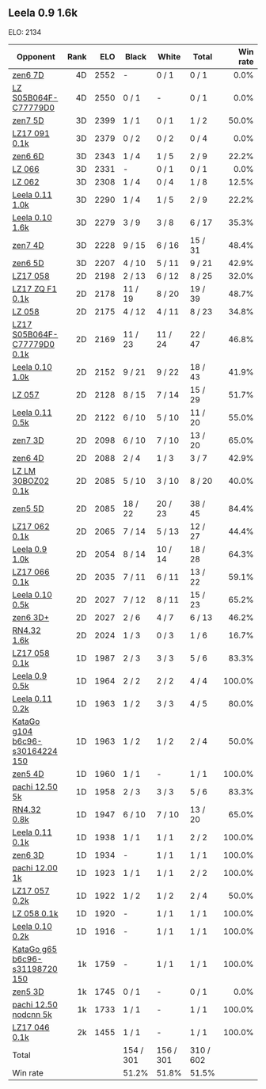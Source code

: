 ## Leela 0.9 1.6k ##

ELO: 2134

Opponent | Rank | ELO | Black | White | Total | Win rate
---------|-----:|----:|-------|-------|-------|-------:
[zen6 7D](zen6%207D.md) | 4D | 2552 | - | 0 / 1 | 0 / 1 | 0.0%
[LZ S05B064F-C77779D0](LZ%20S05B064F-C77779D0.md) | 4D | 2550 | 0 / 1 | - | 0 / 1 | 0.0%
[zen7 5D](zen7%205D.md) | 3D | 2399 | 1 / 1 | 0 / 1 | 1 / 2 | 50.0%
[LZ17 091 0.1k](LZ17%20091%200.1k.md) | 3D | 2379 | 0 / 2 | 0 / 2 | 0 / 4 | 0.0%
[zen6 6D](zen6%206D.md) | 3D | 2343 | 1 / 4 | 1 / 5 | 2 / 9 | 22.2%
[LZ 066](LZ%20066.md) | 3D | 2331 | - | 0 / 1 | 0 / 1 | 0.0%
[LZ 062](LZ%20062.md) | 3D | 2308 | 1 / 4 | 0 / 4 | 1 / 8 | 12.5%
[Leela 0.11 1.0k](Leela%200.11%201.0k.md) | 3D | 2290 | 1 / 4 | 1 / 5 | 2 / 9 | 22.2%
[Leela 0.10 1.6k](Leela%200.10%201.6k.md) | 3D | 2279 | 3 / 9 | 3 / 8 | 6 / 17 | 35.3%
[zen7 4D](zen7%204D.md) | 3D | 2228 | 9 / 15 | 6 / 16 | 15 / 31 | 48.4%
[zen6 5D](zen6%205D.md) | 3D | 2207 | 4 / 10 | 5 / 11 | 9 / 21 | 42.9%
[LZ17 058](LZ17%20058.md) | 2D | 2198 | 2 / 13 | 6 / 12 | 8 / 25 | 32.0%
[LZ17 ZQ F1 0.1k](LZ17%20ZQ%20F1%200.1k.md) | 2D | 2178 | 11 / 19 | 8 / 20 | 19 / 39 | 48.7%
[LZ 058](LZ%20058.md) | 2D | 2175 | 4 / 12 | 4 / 11 | 8 / 23 | 34.8%
[LZ17 S05B064F-C77779D0 0.1k](LZ17%20S05B064F-C77779D0%200.1k.md) | 2D | 2169 | 11 / 23 | 11 / 24 | 22 / 47 | 46.8%
[Leela 0.10 1.0k](Leela%200.10%201.0k.md) | 2D | 2152 | 9 / 21 | 9 / 22 | 18 / 43 | 41.9%
[LZ 057](LZ%20057.md) | 2D | 2128 | 8 / 15 | 7 / 14 | 15 / 29 | 51.7%
[Leela 0.11 0.5k](Leela%200.11%200.5k.md) | 2D | 2122 | 6 / 10 | 5 / 10 | 11 / 20 | 55.0%
[zen7 3D](zen7%203D.md) | 2D | 2098 | 6 / 10 | 7 / 10 | 13 / 20 | 65.0%
[zen6 4D](zen6%204D.md) | 2D | 2088 | 2 / 4 | 1 / 3 | 3 / 7 | 42.9%
[LZ LM 30BOZ02 0.1k](LZ%20LM%2030BOZ02%200.1k.md) | 2D | 2085 | 5 / 10 | 3 / 10 | 8 / 20 | 40.0%
[zen5 5D](zen5%205D.md) | 2D | 2085 | 18 / 22 | 20 / 23 | 38 / 45 | 84.4%
[LZ17 062 0.1k](LZ17%20062%200.1k.md) | 2D | 2065 | 7 / 14 | 5 / 13 | 12 / 27 | 44.4%
[Leela 0.9 1.0k](Leela%200.9%201.0k.md) | 2D | 2054 | 8 / 14 | 10 / 14 | 18 / 28 | 64.3%
[LZ17 066 0.1k](LZ17%20066%200.1k.md) | 2D | 2035 | 7 / 11 | 6 / 11 | 13 / 22 | 59.1%
[Leela 0.10 0.5k](Leela%200.10%200.5k.md) | 2D | 2027 | 7 / 12 | 8 / 11 | 15 / 23 | 65.2%
[zen6 3D+](zen6%203D+.md) | 2D | 2027 | 2 / 6 | 4 / 7 | 6 / 13 | 46.2%
[RN4.32 1.6k](RN4.32%201.6k.md) | 2D | 2024 | 1 / 3 | 0 / 3 | 1 / 6 | 16.7%
[LZ17 058 0.1k](LZ17%20058%200.1k.md) | 1D | 1987 | 2 / 3 | 3 / 3 | 5 / 6 | 83.3%
[Leela 0.9 0.5k](Leela%200.9%200.5k.md) | 1D | 1964 | 2 / 2 | 2 / 2 | 4 / 4 | 100.0%
[Leela 0.11 0.2k](Leela%200.11%200.2k.md) | 1D | 1963 | 1 / 2 | 3 / 3 | 4 / 5 | 80.0%
[KataGo g104 b6c96-s30164224 150](KataGo%20g104%20b6c96-s30164224%20150.md) | 1D | 1963 | 1 / 2 | 1 / 2 | 2 / 4 | 50.0%
[zen5 4D](zen5%204D.md) | 1D | 1960 | 1 / 1 | - | 1 / 1 | 100.0%
[pachi 12.50 5k](pachi%2012.50%205k.md) | 1D | 1958 | 2 / 3 | 3 / 3 | 5 / 6 | 83.3%
[RN4.32 0.8k](RN4.32%200.8k.md) | 1D | 1947 | 6 / 10 | 7 / 10 | 13 / 20 | 65.0%
[Leela 0.11 0.1k](Leela%200.11%200.1k.md) | 1D | 1938 | 1 / 1 | 1 / 1 | 2 / 2 | 100.0%
[zen6 3D](zen6%203D.md) | 1D | 1934 | - | 1 / 1 | 1 / 1 | 100.0%
[pachi 12.00 1k](pachi%2012.00%201k.md) | 1D | 1923 | 1 / 1 | 1 / 1 | 2 / 2 | 100.0%
[LZ17 057 0.2k](LZ17%20057%200.2k.md) | 1D | 1922 | 1 / 2 | 1 / 2 | 2 / 4 | 50.0%
[LZ 058 0.1k](LZ%20058%200.1k.md) | 1D | 1920 | - | 1 / 1 | 1 / 1 | 100.0%
[Leela 0.10 0.2k](Leela%200.10%200.2k.md) | 1D | 1916 | - | 1 / 1 | 1 / 1 | 100.0%
[KataGo g65 b6c96-s31198720 150](KataGo%20g65%20b6c96-s31198720%20150.md) | 1k | 1759 | - | 1 / 1 | 1 / 1 | 100.0%
[zen5 3D](zen5%203D.md) | 1k | 1745 | 0 / 1 | - | 0 / 1 | 0.0%
[pachi 12.50 nodcnn 5k](pachi%2012.50%20nodcnn%205k.md) | 1k | 1733 | 1 / 1 | - | 1 / 1 | 100.0%
[LZ17 046 0.1k](LZ17%20046%200.1k.md) | 2k | 1455 | 1 / 1 | - | 1 / 1 | 100.0%
Total | | | 154 / 301 | 156 / 301 | 310 / 602 | 
Win rate| | | 51.2% | 51.8% | 51.5% | 
